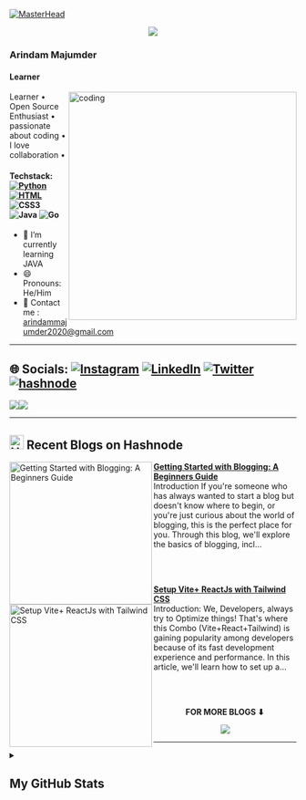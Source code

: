 [![MasterHead](https://github.com/Arindam200/Arindam200/blob/main/github-header-image.png)](https://github.com/Arindam200)
<p align="center"><img src="https://readme-typing-svg.herokuapp.com/?font=Mitr&color=A13B3B&size=20&center=true&vCenter=true&lines=Welcome+to+my+Profile+!!;I+am+open-minded+and+eager+to+learn;Interested+in+Open-Source...;Have+a+nice+day+ahead+!!"></p>

###  Arindam Majumder

#### Learner
<img align="right" alt="coding" width="400" src="https://www.careerguide.com/career/wp-content/uploads/2021/08/Full-Stack-Developer-1.gif">
Learner • Open Source Enthusiast • passionate about coding • I love collaboration • 


#### Techstack: [![Python](https://img.shields.io/badge/python-%233776AB.svg?&style=flat-square&logo=python&logoColor=white)]()  [![HTML](https://img.shields.io/badge/html-%23239120.svg?&style=flat-square&logo=html5&logoColor=white)]() ![CSS3](https://img.shields.io/badge/css3-%231572B6.svg?style=flat&logo=css3&logoColor=white) ![Java](https://img.shields.io/badge/java-%23ED8B00.svg?style=flat&logo=java&logoColor=white) ![Go](https://img.shields.io/badge/go-%2300ADD8.svg?style=flat&logo=go&logoColor=white)

- 🌱 I’m currently learning  JAVA
- 😄 Pronouns: He/Him 
- 📧 Contact me : arindammajumder2020@gmail.com

---

## 🌐 Socials: [![Instagram](https://img.shields.io/badge/Instagram-%23E4405F.svg?logo=Instagram&logoColor=white)](https://instagram.com/i_am_arindam_official?igshid=YmMyMTA2M2Y=) [![LinkedIn](https://img.shields.io/badge/LinkedIn-%230077B5.svg?logo=linkedin&logoColor=white)](https://www.linkedin.com/in/arindam-majumder-021bb623b/) [![Twitter](https://img.shields.io/badge/Twitter-%231DA1F2.svg?logo=Twitter&logoColor=white)](https://twitter.com/intent/follow?screen_name=Arindam_1729) [![hashnode](http://img.shields.io/badge/-Hashnode-2962ff?style=flat&logo=hashnode&logoColor=white)](https://arindam1729.hashnode.dev/)

<a href="https://www.twitter.com/arindam_1729" target="_blank" rel="noreferrer"><img
src="https://img.shields.io/twitter/follow/arindam_1729?logo=twitter&style=for-the-badge&color=0891b2&labelColor=1c1917"
/></a><a href="https://www.github.com/Arindam200" target="_blank" rel="noreferrer"><img
src="https://img.shields.io/github/followers/Arindam200?logo=github&style=for-the-badge&color=0891b2&labelColor=1c1917" /></a>

 

---
## <a href="https://arindam1729.hashnode.dev/"><img src="https://github.com/Arindam200/Arindam200/blob/main/CDyAuTy75.png" title="Hashnode" alt="Hashnode blog" width="25"/></a> Recent Blogs on Hashnode

<!-- HASHNODE_BLOG:START -->
<p align="left">
<a href="https://arindam1729.hashnode.dev//getting-started-with-blogging-a-beginners-guide" title="Getting Started with Blogging: A Beginners Guide"><img src="https://cdn.hashnode.com/res/hashnode/image/upload/v1678203645622/0025ed38-bb32-4b03-a6ca-763c6f7a71b6.png" alt="Getting Started with Blogging: A Beginners Guide" width="250px" align="left" /></a>
<a href="https://arindam1729.hashnode.dev//getting-started-with-blogging-a-beginners-guide" title="Getting Started with Blogging: A Beginners Guide"><strong>Getting Started with Blogging: A Beginners Guide</strong></a>
<br/> Introduction
If you're someone who has always wanted to start a blog but doesn't know where to begin, or you're just curious about the world of blogging, this is the perfect place for you.
Through this blog, we'll explore the basics of blogging, incl... </p> <br/> <br/>
<p align="left">
<a href="https://arindam1729.hashnode.dev//setup-vite-reactjs-with-tailwind-css" title="Setup Vite+ ReactJs with Tailwind CSS"><img src="https://cdn.hashnode.com/res/hashnode/image/upload/v1694618900817/4b8938bf-89fb-4b3b-ac52-8c85ed4cf2a2.png" alt="Setup Vite+ ReactJs with Tailwind CSS" width="250px" align="left" /></a>
<a href="https://arindam1729.hashnode.dev//setup-vite-reactjs-with-tailwind-css" title="Setup Vite+ ReactJs with Tailwind CSS"><strong>Setup Vite+ ReactJs with Tailwind CSS</strong></a>
<br/> Introduction:
We, Developers, always try to Optimize things! That's where this Combo (Vite+React+Tailwind) is gaining popularity among developers because of its fast development experience and performance.
In this article, we'll learn how to set up a... </p> <br/> <br/>
<!-- HASHNODE_BLOG:END -->

<div align="center">
<p align="center"><b>FOR MORE BLOGS ⬇</b></p>
<p><a href="https://arindam1729.hashnode.dev/"><img src="https://img.shields.io/badge/Hashnode-2962FF?style=for-the-badge&logo=hashnode&logoColor=white"></a></p>
</div>


---


<details>

<summary><h2>My GitHub Stats</h2></summary>

<div align = "center">

<h2>My GitHub Stats<img src="https://github.githubassets.com/images/spinners/octocat-spinner-64.gif"/></h2>

</div>


<div align="center">
<table>
<tr>
<td width="45%">
<a href="http://www.github.com/Arindam200"><img src="https://github-readme-stats.vercel.app/api?username=Arindam200&show_icons=true&hide=&count_private=true&title_color=0891b2&text_color=ffffff&icon_color=0891b2&bg_color=1c1917&hide_border=true&show_icons=true" alt="Arindam200's GitHub stats" /></a> 

</td>
<td width="45%">
 <a href="http://www.github.com/Arindam200"><img src="https://github-readme-streak-stats.herokuapp.com/?user=Arindam200&stroke=ffffff&background=1c1917&ring=0891b2&fire=0891b2&currStreakNum=ffffff&currStreakLabel=0891b2&sideNums=ffffff&sideLabels=ffffff&dates=ffffff&hide_border=true" /></a>
 
</table>


</div>
</td>
</tr>

[![Arindam's github activity graph](https://github-readme-activity-graph.vercel.app/graph?username=Arindam200)](https://github.com/ashutosh00710/github-readme-activity-graph)

</details>
